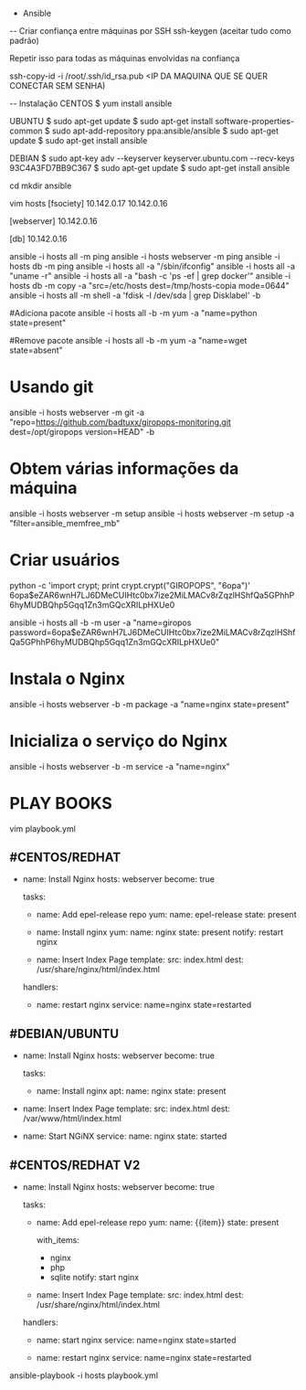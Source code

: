 - Ansible

-- Criar confiança entre máquinas por SSH
ssh-keygen
(aceitar tudo como padrão)

Repetir isso para todas as máquinas envolvidas na confiança


ssh-copy-id -i /root/.ssh/id_rsa.pub <IP DA MAQUINA QUE SE QUER CONECTAR SEM SENHA)



-- Instalação
CENTOS
$ yum install ansible

UBUNTU
$ sudo apt-get update
$ sudo apt-get install software-properties-common
$ sudo apt-add-repository ppa:ansible/ansible
$ sudo apt-get update
$ sudo apt-get install ansible

DEBIAN
$ sudo apt-key adv --keyserver keyserver.ubuntu.com --recv-keys 93C4A3FD7BB9C367
$ sudo apt-get update
$ sudo apt-get install ansible



cd
mkdir ansible

vim hosts
[fsociety]
10.142.0.17
10.142.0.16

[webserver]
10.142.0.16

[db]
10.142.0.16




ansible -i hosts all -m ping
ansible -i hosts webserver -m ping
ansible -i hosts db -m ping
ansible -i hosts all -a "/sbin/ifconfig"
ansible -i hosts all -a "uname -r"
ansible -i hosts all -a "bash -c 'ps -ef | grep docker'"
ansible -i hosts db -m copy -a "src=/etc/hosts dest=/tmp/hosts-copia mode=0644"
ansible -i hosts all -m shell -a 'fdisk -l /dev/sda | grep Disklabel' -b

#Adiciona pacote
ansible -i hosts all -b -m yum -a "name=python state=present"

#Remove pacote
ansible -i hosts all -b -m yum -a "name=wget state=absent"

# Usando git
ansible -i hosts webserver -m git -a "repo=https://github.com/badtuxx/giropops-monitoring.git dest=/opt/giropops version=HEAD" -b

# Obtem várias informações da máquina
ansible -i hosts webserver -m setup
ansible -i hosts webserver -m setup -a "filter=ansible_memfree_mb"


# Criar usuários
python -c 'import crypt; print crypt.crypt("GIROPOPS", "$6$opa")'
$6$opa$eZAR6wnH7LJ6DMeCUIHtc0bx7ize2MiLMACv8rZqzlHShfQa5GPhhP6hyMUDBQhp5Gqq1Zn3mGQcXRILpHXUe0

ansible -i hosts all -b -m user -a "name=giropos password=$6$opa$eZAR6wnH7LJ6DMeCUIHtc0bx7ize2MiLMACv8rZqzlHShfQa5GPhhP6hyMUDBQhp5Gqq1Zn3mGQcXRILpHXUe0"


# Instala o Nginx
ansible -i hosts webserver -b -m package -a "name=nginx state=present"

# Inicializa o serviço do Nginx
ansible -i hosts webserver -b -m service -a "name=nginx"

# PLAY BOOKS
vim playbook.yml

#CENTOS/REDHAT
---
- name: Install Nginx
  hosts: webserver
  become: true

  tasks:
  - name: Add epel-release repo
    yum:
      name: epel-release
      state: present

  - name: Install nginx
    yum:
      name: nginx
      state: present
    notify: restart nginx

  - name: Insert Index Page
    template:
      src: index.html
      dest: /usr/share/nginx/html/index.html

  handlers:
    - name: restart nginx
    service:
      name=nginx
      state=restarted



#DEBIAN/UBUNTU
---
  - name: Install Nginx
    hosts: webserver
    become: true

    tasks:
    - name: Install nginx
      apt:
        name: nginx
        state: present

   - name: Insert Index Page
template:
  src: index.html
  dest: /var/www/html/index.html

- name: Start NGiNX
  service:
    name: nginx
    state: started




#CENTOS/REDHAT V2
---
- name: Install Nginx
  hosts: webserver
  become: true

  tasks:
  - name: Add epel-release repo
    yum:
      name: {{item}}
      state: present

    with_items:
      - nginx
      - php
      - sqlite
    notify: start nginx

  - name: Insert Index Page
    template:
      src: index.html
      dest: /usr/share/nginx/html/index.html

  handlers:
    - name: start nginx
      service:
        name=nginx
        state=started

   - name: restart nginx
     service:
       name=nginx
       state=restarted


ansible-playbook -i hosts playbook.yml
